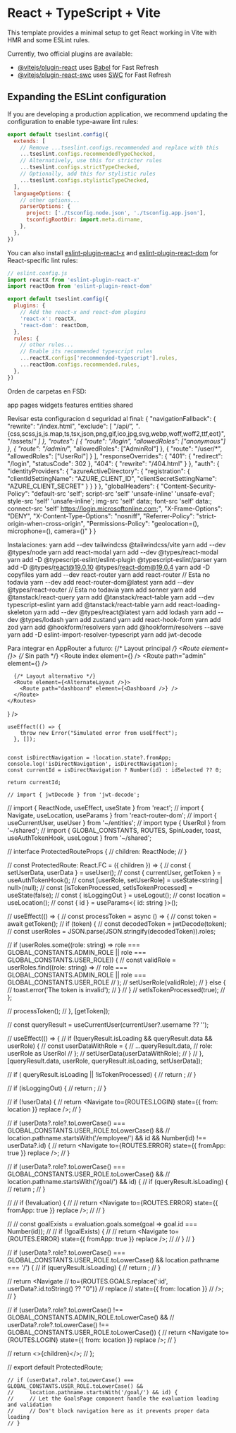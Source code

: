 # React + TypeScript + Vite

This template provides a minimal setup to get React working in Vite with HMR and some ESLint rules.

Currently, two official plugins are available:

- [@vitejs/plugin-react](https://github.com/vitejs/vite-plugin-react/blob/main/packages/plugin-react/README.md) uses [Babel](https://babeljs.io/) for Fast Refresh
- [@vitejs/plugin-react-swc](https://github.com/vitejs/vite-plugin-react-swc) uses [SWC](https://swc.rs/) for Fast Refresh

## Expanding the ESLint configuration

If you are developing a production application, we recommend updating the configuration to enable type-aware lint rules:

```js
export default tseslint.config({
  extends: [
    // Remove ...tseslint.configs.recommended and replace with this
    ...tseslint.configs.recommendedTypeChecked,
    // Alternatively, use this for stricter rules
    ...tseslint.configs.strictTypeChecked,
    // Optionally, add this for stylistic rules
    ...tseslint.configs.stylisticTypeChecked,
  ],
  languageOptions: {
    // other options...
    parserOptions: {
      project: ['./tsconfig.node.json', './tsconfig.app.json'],
      tsconfigRootDir: import.meta.dirname,
    },
  },
})
```

You can also install [eslint-plugin-react-x](https://github.com/Rel1cx/eslint-react/tree/main/packages/plugins/eslint-plugin-react-x) and [eslint-plugin-react-dom](https://github.com/Rel1cx/eslint-react/tree/main/packages/plugins/eslint-plugin-react-dom) for React-specific lint rules:

```js
// eslint.config.js
import reactX from 'eslint-plugin-react-x'
import reactDom from 'eslint-plugin-react-dom'

export default tseslint.config({
  plugins: {
    // Add the react-x and react-dom plugins
    'react-x': reactX,
    'react-dom': reactDom,
  },
  rules: {
    // other rules...
    // Enable its recommended typescript rules
    ...reactX.configs['recommended-typescript'].rules,
    ...reactDom.configs.recommended.rules,
  },
})
```
Orden de carpetas en FSD:

app
pages
widgets
features
entities
shared


Revisar esta configuracion d seguridad al final:
{
    "navigationFallback": {
      "rewrite": "/index.html",
      "exclude": [
        "/api/*",
        "*.{css,scss,js,js.map,ts,tsx,json,png,gif,ico,jpg,svg,webp,woff,woff2,ttf,eot}",
        "/assets/*"
      ]
    },
    "routes": [
      {
        "route": "/login",
        "allowedRoles": ["anonymous"]
      },
      {
        "route": "/admin/*",
        "allowedRoles": ["AdminRol"]
      },
      {
        "route": "/user/*",
        "allowedRoles": ["UserRol"]
      }
    ],
    "responseOverrides": {
      "401": {
        "redirect": "/login",
        "statusCode": 302
      },
      "404": {
        "rewrite": "/404.html"
      }
    },
    "auth": {
      "identityProviders": {
        "azureActiveDirectory": {
          "registration": {
            "clientIdSettingName": "AZURE_CLIENT_ID",
            "clientSecretSettingName": "AZURE_CLIENT_SECRET"
          }
        }
      }
    },
    "globalHeaders": {
      "Content-Security-Policy": "default-src 'self'; script-src 'self' 'unsafe-inline' 'unsafe-eval'; style-src 'self' 'unsafe-inline'; img-src 'self' data:; font-src 'self' data:; connect-src 'self' https://login.microsoftonline.com;",
      "X-Frame-Options": "DENY",
      "X-Content-Type-Options": "nosniff",
      "Referrer-Policy": "strict-origin-when-cross-origin",
      "Permissions-Policy": "geolocation=(), microphone=(), camera=()"
    }
  }


  Instalaciones:
  yarn add --dev tailwindcss @tailwindcss/vite
  yarn add --dev @types/node
  yarn add react-modal
  yarn add --dev @types/react-modal
  yarn add -D @typescript-eslint/eslint-plugin @typescript-eslint/parser
  yarn add -D @types/react@19.0.10 @types/react-dom@19.0.4
  yarn add -D copyfiles
  yarn add --dev react-router
  yarn add react-router // Esta no todavia
  yarn --dev add react-router-dom@latest 
  yarn add --dev  @types/react-router // Esta no todavia
  yarn add sonner
  yarn add @tanstack/react-query
  yarn add @tanstack/react-table
  yarn add --dev typescript-eslint
  yarn add @tanstack/react-table
  yarn add react-loading-skeleton
  yarn add --dev @types/react@latest
  yarn add lodash
  yarn add --dev @types/lodash
  yarn add zustand
  yarn add react-hook-form
  yarn add zod
  yarn add @hookform/resolvers
  yarn add @hookform/resolvers --save
  yarn add -D eslint-import-resolver-typescript
   yarn add jwt-decode

  Para integrar en AppRouter a futuro:
  <BrowserRouter>
  <AuthenticatedTemplate>
    <Routes>
      {/* Layout principal */}
      <Route element={<AuthLayout />}> {/* Sin path */}
        <Route index element={<Home />} />
        <Route path="admin" element={<AdminPage />} />
      </Route>

      {/* Layout alternativo */}
      <Route element={<AlternateLayout />}>
        <Route path="dashboard" element={<Dashboard />} />
      </Route>
    </Routes>
  </AuthenticatedTemplate>

  <UnauthenticatedTemplate>
    <Routes>
      <Route path="*" element={<Login />} />
    </Routes>
  </UnauthenticatedTemplate>
</BrowserRouter>

    useEffect(() => {
        throw new Error("Simulated error from useEffect");
      }, []);


    const isDirectNavigation = !location.state?.fromApp;
    console.log('isDirectNavigation', isDirectNavigation);
    const currentId = isDirectNavigation ? Number(id) : idSelected ?? 0;

    return currentId;

    // import { jwtDecode } from 'jwt-decode';
// import { ReactNode, useEffect, useState } from 'react';
// import { Navigate, useLocation, useParams } from 'react-router-dom';
// import { useCurrentUser, useUser } from '~/entities';
// import type { UserRol } from '~/shared';
// import { GLOBAL_CONSTANTS, ROUTES, SpinLoader, toast, useAuthTokenHook, useLogout } from '~/shared';

// interface ProtectedRouteProps {
//     children: ReactNode;
// }

// const ProtectedRoute: React.FC<ProtectedRouteProps> = ({ children }) => {
//     const { setUserData, userData } = useUser();
//     const { currentUser, getToken } = useAuthTokenHook();
//     const [userRole, setUserRole] = useState<string | null>(null);
//     const [isTokenProcessed, setIsTokenProcessed] = useState(false);
//     const { isLoggingOut } = useLogout();
//     const location = useLocation();
//     const { id } = useParams<{ id: string }>();
    
//     useEffect(() => {
//         const processToken = async () => {
//           const token = await getToken();
//           if (token) {
//             const decodedToken = jwtDecode(token);
//             const userRoles = JSON.parse(JSON.stringify(decodedToken)).roles;
    
//             if (userRoles.some((role: string) => role === GLOBAL_CONSTANTS.ADMIN_ROLE || role === GLOBAL_CONSTANTS.USER_ROLE)) {
//               const validRole = userRoles.find((role: string) =>
//                 role === GLOBAL_CONSTANTS.ADMIN_ROLE || role === GLOBAL_CONSTANTS.USER_ROLE
//               );
//               setUserRole(validRole);
//             } else {
//               toast.error('The token is invalid');
//             }
//           }
//           setIsTokenProcessed(true);
//         };
    
//         processToken();
//       }, [getToken]);

//       const queryResult = useCurrentUser(currentUser?.username ?? '');

//       useEffect(() => {
//         if (!queryResult.isLoading && queryResult.data && userRole) {
//           const userDataWithRole = {
//             ...queryResult.data,
//             role: userRole as UserRol
//           };
//           setUserData(userDataWithRole);
//         }
//       }, [queryResult.data, userRole, queryResult.isLoading, setUserData]);

//     if ( queryResult.isLoading || !isTokenProcessed) {
//         return <SpinLoader />;
//     }

//     if (isLoggingOut) {
//         return <SpinLoader message={GLOBAL_CONSTANTS.LOGOUT_MESSAGE} />;
//     }

//     if (!userData) {
//         return <Navigate to={ROUTES.LOGIN} state={{ from: location }} replace />;
//     }
    
//     if (userData?.role?.toLowerCase() === GLOBAL_CONSTANTS.USER_ROLE.toLowerCase() && 
//         location.pathname.startsWith('/employee/') && id && Number(id) !== userData?.id) {
//         return <Navigate to={ROUTES.ERROR} state={{ fromApp: true }} replace />;
//     }

//     if (userData?.role?.toLowerCase() === GLOBAL_CONSTANTS.USER_ROLE.toLowerCase() && 
//         location.pathname.startsWith('/goal/') && id) {
//         if (queryResult.isLoading) {
//             return <SpinLoader />;
//         }

//         // if (!evaluation) {
//         //     return <Navigate to={ROUTES.ERROR} state={{ fromApp: true }} replace />;
//         // }

//         // const goalExists = evaluation.goals.some(goal => goal.id === Number(id));
//         // if (!goalExists) {
//         //     return <Navigate to={ROUTES.ERROR} state={{ fromApp: true }} replace />;
//         // }
//     }

//     if (userData?.role?.toLowerCase() === GLOBAL_CONSTANTS.USER_ROLE.toLowerCase() && location.pathname === '/') {
//         if (queryResult.isLoading) {
//             return <SpinLoader />;
//         }
        
//         return <Navigate
//             to={ROUTES.GOALS.replace(':id', userData?.id.toString() ?? "0")}
//             replace
//             state={{ from: location }}
//         />;
//     }

//     if (userData?.role?.toLowerCase() !== GLOBAL_CONSTANTS.ADMIN_ROLE.toLowerCase() && 
//         userData?.role?.toLowerCase() !== GLOBAL_CONSTANTS.USER_ROLE.toLowerCase()) {
//         return <Navigate to={ROUTES.LOGIN} state={{ from: location }} replace />;
//     }

//     return <>{children}</>;
// };

// export default ProtectedRoute;









    // if (userData?.role?.toLowerCase() === GLOBAL_CONSTANTS.USER_ROLE.toLowerCase() && 
    //     location.pathname.startsWith('/goal/') && id) {
    //     // Let the GoalsPage component handle the evaluation loading and validation
    //     // Don't block navigation here as it prevents proper data loading
    // }